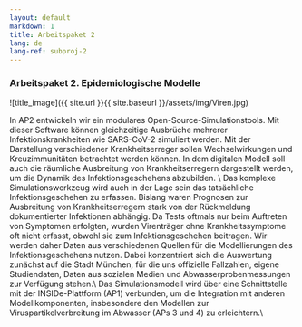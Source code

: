 ```yaml
---
layout: default
markdown: 1
title: Arbeitspaket 2
lang: de
lang-ref: subproj-2
---
```


### Arbeitspaket 2. Epidemiologische Modelle

![title_image]({{ site.url }}{{ site.baseurl }}/assets/img/Viren.jpg)

In AP2 entwickeln wir ein modulares Open-Source-Simulationstools. Mit dieser Software können gleichzeitige Ausbrüche mehrerer Infektionskrankheiten wie SARS-CoV-2 simuliert werden. Mit der Darstellung verschiedener Krankheitserreger sollen Wechselwirkungen und Kreuzimmunitäten betrachtet werden können. In dem digitalen Modell soll auch die räumliche Ausbreitung von Krankheitserregern dargestellt werden, um die Dynamik des Infektionsgeschehens abzubilden. \\
Das komplexe Simulationswerkzeug wird auch in der Lage sein das tatsächliche Infektionsgeschehen zu erfassen. Bislang waren Prognosen zur Ausbreitung von Krankheitserregern stark von der Rückmeldung dokumentierter Infektionen abhängig. Da Tests oftmals nur beim Auftreten von Symptomen erfolgten, wurden Virenträger ohne Krankheitssymptome oft nicht erfasst, obwohl sie zum Infektionsgeschehen beitragen. Wir werden daher Daten aus verschiedenen Quellen für die Modellierungen des Infektionsgeschehens nutzen. Dabei konzentriert sich die Auswertung zunächst auf die Stadt München, für die uns offizielle Fallzahlen, eigene Studiendaten, Daten aus sozialen Medien und Abwasserprobenmessungen zur Verfügung stehen.\\
Das Simulationsmodell wird über eine Schnittstelle mit der INSIDe-Plattform (AP1) verbunden, um die Integration mit anderen Modellkomponenten, insbesondere den Modellen zur Viruspartikelverbreitung im Abwasser (APs 3 und 4) zu erleichtern.\\